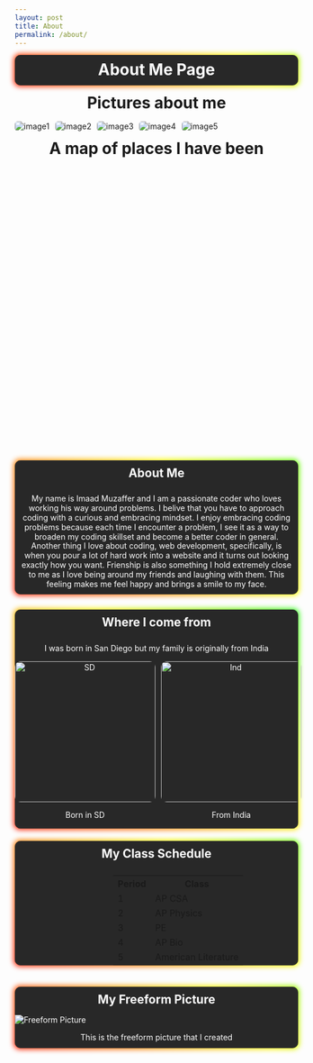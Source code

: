 ```yaml
---
layout: post
title: About
permalink: /about/
---
```


<style>

  .image-gallery {
    display: flex;
    flex-wrap: nowrap;
    overflow-x: auto;
    gap: 10px;
  }

  .image-gallery img {
    max-height: 300px;
    object-fit: cover;
    border-radius: 5px;
  }

  .section {
    border: none;
    outline: none;
    color: #fff;
    background: #282828;
    cursor: pointer;
    position: relative;
    z-index: 0;
    border-radius: 10px;
  }

  .section:before{
    content: '';
    background: linear-gradient(45deg, #ff0000, #ff7300, #fffb00, #48ff00, #00ffd5, #002bff, #7a00ff, #ff00c8, #ff0000);
    position: absolute;
    top: -2px;
    left: -2px;
    background-size: 400%;
    z-index: -1;
    filter: blur(5px);
    width: calc(100% + 4px);
    height: calc(100% + 4px);
    animation: glowing 20s linear infinite;
    opacity: 0;
    transition: opacity .3s ease-in-out;
    border-radius: 10px;
  }
.section:active{
  color: #000
}
.section:after{
  background: transparent;
}
.section:before{
  opacity: 1;
}
.section:after{
    z-index: -1;
    content: '';
    position: absolute;
    width: 100%;
    height: 100%;
    background: #282828;
    left: 0;
    top: 0;
    border-radius: 10px;
}
@keyframes glowing {
    0% {
        background-position: 0 0;
    }

    50% {
        background-position: 400% 0;
    }

    100% {
        background-position: 0 0;
    }
}


  h1, h2, h3, p {
    margin: 5px 0;
    padding: 10px;
    line-height: 1.2;
    text-align: center;
  }

  /* RGB rotating box-shadow animation */
  @keyframes rgb-rotate {
    0% {
      box-shadow: 0 0 20px rgba(255, 0, 0, 0.6); /* Red */
    }
    33% {
      box-shadow: 0 0 20px rgba(0, 255, 0, 0.6); /* Green */
    }
    66% {
      box-shadow: 0 0 20px rgba(0, 0, 255, 0.6); /* Blue */
    }
    100% {
      box-shadow: 0 0 20px rgba(255, 0, 0, 0.6); /* Back to Red */
    }
  }

  .grid-container {
    display: grid;
    grid-template-columns: repeat(3, 1fr);
    gap: 10px;
    padding: 0;
  }

  .grid-item {
    text-align: center;
  }

  .grid-item img {
    width: 250px;
    height: auto;
    border-radius: 10px;
    transition: box-shadow 0.3s ease;
    /* justify-content: center;
    align-items: center;
    margin-left: 120px; */
  }
  .freeform-picture {
  }
  .grid-item img:hover {
  }

  .arrow img {
    width: 250px;
    height: auto;
    margin-top: 30px;
  }

  .india-flag {
    display: flex;
    justify-content: center;
    margin-top: 20px;
  }

  .india-flag img {
    width: 250px;
    height: auto;
    border-radius: 10px;
    transition: box-shadow 0.3s ease;
  }

  .india-flag img:hover {
    box-shadow: 0 0 30px rgba(0, 128, 255, 0.6);
  }
  table {
    margin-left: 175px;
    width: 600px;
  }
</style>

<div class="section">
  <h1>About Me Page</h1>
</div>

# Pictures about me

<div class="image-gallery">
  <img src="{{site.baseurl}}/images/image-15.png" alt="image1"> 
  <img src="{{site.baseurl}}/images/IMG_8246.JPG" alt="image2"> 
  <img src="{{site.baseurl}}/images/SCR-20240908-udud.jpeg" alt="image3"> 
  <img src="{{site.baseurl}}/images/SCR-20240908-udzs.jpeg" alt="image4"> 
  <img src="{{site.baseurl}}/images/SCR-20240908-udny.jpeg" alt="image5"> 
</div>

# A map of places I have been

<head>
    <link rel="stylesheet" href="https://unpkg.com/leaflet/dist/leaflet.css" />
    <style>
        /* Map container */
        #map {
            height: 500px;
        }
        /* Basic modal styling */
        .modal {
            display: none;
            position: fixed;
            z-index: 9999;
            padding-top: 100px;
            left: 0;
            top: 0;
            width: 100%;
            height: 100%;
            overflow-y: auto;
            background-color: rgba(0, 0, 0, 0.7);
        }
        .modal-content {
            background-color: #fefefe;
            margin: auto;
            padding: 20px;
            border: 1px solid #888;
            width: 80%;
            max-width: 800px;
            text-align: center;
            color: #000; /* Set text color to black */
        }
        .modal img {
            width: 100%;
            height: auto;
            margin-bottom: 20px;
        }
        .close {
            color: #aaa;
            float: right;
            font-size: 28px;
            font-weight: bold;
        }
        .close:hover,
        .close:focus {
            color: black;
            text-decoration: none;
            cursor: pointer;
        }
        /* Prevent background scroll when modal is open */
        body.modal-open {
            overflow: hidden;
        }
        /* Custom style for Leaflet pop-ups */
        .custom-popup {
            color: #0000FF;
        }
    </style>
</head>
<body>
    <div id="map"></div>
    <!-- Modal Structure -->
    <div id="infoModal" class="modal">
        <div class="modal-content">
            <span class="close">&times;</span>
            <div id="modalBody">
                <!-- Dynamic content will be injected here -->
            </div>
        </div>
    </div>
    <script src="https://unpkg.com/leaflet/dist/leaflet.js"></script>
    <script>
        // Initialize the map
        var map = L.map('map').setView([20, 0], 2);
        // Add a tile layer (Map provider)
        L.tileLayer('https://{s}.tile.openstreetmap.org/{z}/{x}/{y}.png', {
            attribution: '&copy; <a href="https://www.openstreetmap.org/copyright">OpenStreetMap</a> contributors'
        }).addTo(map);
        // Function to create content for pop-ups with a custom class
        function getPopupContent(country) {
            return `
                <div class="custom-popup">
                    <h3>${country}</h3>
                    <p style="color: #000">Brief info about ${country}.</p>
                    <button onclick="openModal('${country}')">View Here</button>
                </div>
            `;
        }
        // Add markers to the map for visited countries
        var usaMarker = L.marker([37.0902, -95.7129]).addTo(map);
        usaMarker.bindPopup(getPopupContent('USA'));
        var mexicoMarker = L.marker([23.6345, -102.5528]).addTo(map);
        mexicoMarker.bindPopup(getPopupContent('Mexico'));
        var indiaMarker = L.marker([20.5937, 78.9629]).addTo(map);
        indiaMarker.bindPopup(getPopupContent('India'));
        var switzerlandMarker = L.marker([46.8182, 8.2275]).addTo(map);
        switzerlandMarker.bindPopup(getPopupContent('Switzerland'));
        var franceMarker = L.marker([46.6034, 1.8883]).addTo(map);
        franceMarker.bindPopup(getPopupContent('France'));
        var ukMarker = L.marker([55.3781, -3.4360]).addTo(map);
        ukMarker.bindPopup(getPopupContent('Great Britain'));
        var turkeyMarker = L.marker([38.9637, 35.2433]).addTo(map);
        turkeyMarker.bindPopup(getPopupContent('Turkey'));
        var qatarMarker = L.marker([25.3548, 51.1839]).addTo(map);
        qatarMarker.bindPopup(getPopupContent('Qatar'));
        var uaeMarker = L.marker([23.4241, 53.8478]).addTo(map);
        uaeMarker.bindPopup(getPopupContent('UAE'));
        // Modal logic
        var modal = document.getElementById("infoModal");
        var modalContent = document.getElementById("modalBody");
        var closeModalButton = document.getElementsByClassName("close")[0];
        closeModalButton.onclick = function() {
            modal.style.display = "none";
            document.body.classList.remove('modal-open');
        }
        window.onclick = function(event) {
            if (event.target == modal) {
                modal.style.display = "none";
                document.body.classList.remove('modal-open');
            }
        }
        function openModal(country) {
            let modalHTML = '';
            switch (country) {
                case 'USA':
                    modalHTML = `
                        <h2>More about USA</h2>
                        <p style="color: #000">The USA is known for its diverse landscapes, from mountains to beaches, and cities like New York and Los Angeles. Its culture is an eclectic mix of global influences. I was born and raised in the USA here in California</p>
                        <img src="{{site.baseurl}}/images/image-15.png" alt="USA Image">
                    `;
                    break;
                case 'Mexico':
                    modalHTML = `
                        <h2>More about Mexico</h2>
                        <p style="color: #000">Mexico offers rich history with ancient civilizations, vibrant culture, and beautiful beaches along the Pacific and Caribbean coasts. I have visitied multiple times with my family to walk around and explore the country.</p>
                        <img src="{{site.baseurl}}/images/image.png" alt="Mexico Image">
                    `;
                    break;
                case 'India':
                    modalHTML = `
                        <h2>More about India</h2>
                        <p style="color: #000">India is a land of contrasts, from the Himalayan mountains to bustling cities. It’s known for its diverse culture, history, and spiritual traditions. I visit this country the most frequently because half of my family lives there.</p>
                        <img src="{{site.baseurl}}/images/image-2.png" alt="India Image">
                    `;
                    break;
                case 'Switzerland':
                    modalHTML = `
                        <h2>More about Switzerland</h2>
                        <p style="color: #000">Switzerland is renowned for its breathtaking Alpine scenery, charming towns, and its role as a global center for finance and diplomacy. I went for a summer vacation last year with my family.</p>
                        <img src="{{site.baseurl}}/images/image-3.png" alt="Switzerland Image">
                    `;
                    break;
                case 'France':
                    modalHTML = `
                        <h2>More about France</h2>
                        <p style="color: #000">France is famed for its history, art, architecture, and cuisine, from Paris to the Riviera. It’s a cultural powerhouse in Europe. I went for a summer vacation last year with my family.</p>
                        <img src="{{site.baseurl}}/images/image-4.png" alt="France Image">
                    `;
                    break;
                case 'Great Britain':
                    modalHTML = `
                        <h2>More about Great Britain</h2>
                        <p style="color: #000">Great Britain encompasses England, Scotland, and Wales, with rich history, diverse landscapes, and influential cultural heritage. I went to visit some family that is living in London right now.</p>
                        <img src="{{site.baseurl}}/images/image-5.png" alt="UK Image">
                    `;
                    break;
                case 'Turkey':
                    modalHTML = `
                        <h2>More about Turkey</h2>
                        <p style="color: #000">Turkey bridges East and West with its ancient cities, cultural heritage, and beautiful coastlines along the Mediterranean and Aegean seas. I went for a few days with my family as part of a larger trip.</p>
                        <img src="{{site.baseurl}}/images/image-6.png" alt="Turkey Image">
                    `;
                    break;
                case 'Qatar':
                    modalHTML = `
                        <h2>More about Qatar</h2>
                        <p style="color: #000">Qatar is known for its futuristic architecture, rapid development, and cultural blend of tradition and modernity in the Middle East. This was my most recent vacation and we went for about a week to look around and do some tourist activities.</p>
                        <img src="{{site.baseurl}}/images/image-7.png" alt="Qatar Image">
                    `;
                    break;
                case 'UAE':
                    modalHTML = `
                        <h2>More about UAE</h2>
                        <p style="color: #000">The UAE is famous for its modern cities like Dubai and Abu Dhabi, with iconic skyscrapers, luxurious lifestyle, and vast deserts. I also have some family who live in the UAE in Dubai and frequently visit them.</p>
                        <img src="{{site.baseurl}}/images/image-8.png" alt="UAE Image">
                    `;
                    break;
            }
            modalContent.innerHTML = modalHTML;
            modal.style.display = "block";
            document.body.classList.add('modal-open');
        }
    </script>
<br>
<div class="section">
  <h2>About Me</h2>
  <p>
    My name is Imaad Muzaffer and I am a passionate coder who loves working his way around problems. I belive that you have to approach coding with a curious and embracing mindset. I enjoy embracing coding problems because each time I encounter a problem, I see it as a way to broaden my coding skillset and become a better coder in general. Another thing I love about coding, web development, specifically, is when you pour a lot of hard work into a website and it turns out looking exactly how you want. Frienship is also something I hold extremely close to me as I love being around my friends and laughing with them. This feeling makes me feel happy and brings a smile to my face.
  </p>
</div>
<br>
<div class="section">
  <h2>Where I come from</h2>
  <p>
    I was born in San Diego but my family is originally from India
  </p>

  <div class="grid-container">
    <div class="grid-item">
        <img src="https://upload.wikimedia.org/wikipedia/commons/thumb/d/d5/Flag_of_San_Diego_Goverment_Variant.svg/1600px-Flag_of_San_Diego_Goverment_Variant.svg.png" alt="SD">
      <p>            Born in SD</p>
    </div>
    <div class="grid-item">
        <img src="https://upload.wikimedia.org/wikipedia/commons/thumb/4/41/Flag_of_India.svg/1599px-Flag_of_India.svg.png" alt="Ind">
      <p>            From India</p>
    </div>
  </div>

</div>
<br>

<div class="section">
  <h2>My Class Schedule</h2>
  <table>
    <tr>
      <th>Period</th>
      <th>Class</th>
    </tr>
    <tr>
      <td>1</td>
      <td>AP CSA</td>
    </tr>
    <tr>
      <td>2</td>
      <td>AP Physics</td>
    </tr>
    <tr>
      <td>3</td>
      <td>PE</td>
    </tr>   
    <tr>
      <td>4</td>
      <td>AP Bio</td>
    </tr>
    <tr>
      <td>5</td>
      <td>American Literature</td>
    </tr>
  </table>
</div>
<br>

<div class="section">
  <h2>My Freeform Picture</h2>
  <div class="freeform-picture">
    <img src="{{site.baseurl}}/images/image-14.png" alt="Freeform Picture">
  </div>
  <p>This is the freeform picture that I created</p>
</div>
